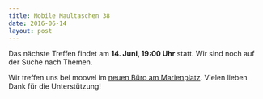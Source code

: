 ```yaml
---
title: Mobile Maultaschen 38
date: 2016-06-14
layout: post
---
```


Das nächste Treffen findet am **14. Juni, 19:00 Uhr** statt. Wir sind noch auf der Suche nach Themen.

Wir treffen uns bei moovel im [neuen Büro am Marienplatz](https://www.google.de/maps/place/Hauptst%C3%A4tter+Str.+149,+70180+Stuttgart/@48.7644413,9.1677958,17z/data=!3m1!4b1!4m2!3m1!1s0x4799db510949fc7b:0xdb8ea86fe4718662?hl=en). Vielen lieben Dank für die Unterstützung!
